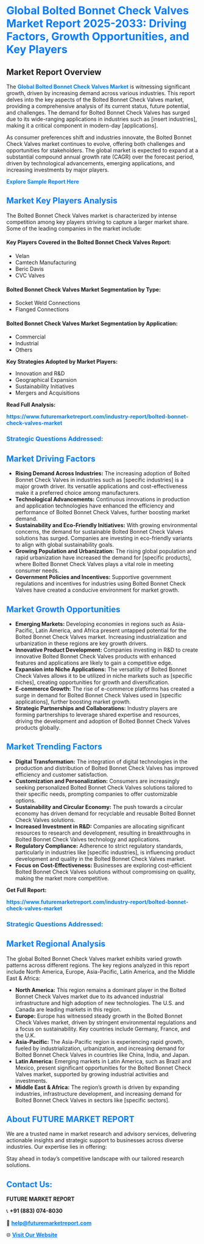 <h1 style="color: #007BFF;">Global Bolted Bonnet Check Valves Market Report 2025-2033: Driving Factors, Growth Opportunities, and Key Players</h1>

<section id="overview">
<h2>Market Report Overview</h2>
<p>The <a href="https://www.futuremarketreport.com/industry-report/bolted-bonnet-check-valves-market" style="color: #007BFF; text-decoration: none;"><strong>Global Bolted Bonnet Check Valves Market</strong></a> is witnessing significant growth, driven by increasing demand across various industries. This report delves into the key aspects of the Bolted Bonnet Check Valves market, providing a comprehensive analysis of its current status, future potential, and challenges. The demand for Bolted Bonnet Check Valves has surged due to its wide-ranging applications in industries such as [insert industries], making it a critical component in modern-day [applications].</p>
<p>As consumer preferences shift and industries innovate, the Bolted Bonnet Check Valves market continues to evolve, offering both challenges and opportunities for stakeholders. The global market is expected to expand at a substantial compound annual growth rate (CAGR) over the forecast period, driven by technological advancements, emerging applications, and increasing investments by major players.</p>
</section>

<section id="overview">
<p><a href="https://www.futuremarketreport.com/request-sample/reportId=29264" style="color: #007BFF; text-decoration: none;"><strong>Explore Sample Report Here</strong></a></p>
</section>

<section id="key-players">
<h2 style="color: #007BFF;">Market Key Players Analysis</h2>
<p>The Bolted Bonnet Check Valves market is characterized by intense competition among key players striving to capture a larger market share. Some of the leading companies in the market include:</p>
<h4>Key Players Covered in the Bolted Bonnet Check Valves Report:</h4>
<ul><li>Velan</li><li>Camtech Manufacturing</li><li>Beric Davis</li><li>CVC Valves</li></ul>
<h4>Bolted Bonnet Check Valves Market Segmentation by Type:</h4>
<ul><li>Socket Weld Connections</li><li>Flanged Connections</li></ul>

<h4>Bolted Bonnet Check Valves Market Segmentation by Application:</h4>
<ul><li>Commercial</li><li>Industrial</li><li>Others</li></ul>
<p><strong>Key Strategies Adopted by Market Players:</strong></p>
<ul>
<li>Innovation and R&D</li>
<li>Geographical Expansion</li>
<li>Sustainability Initiatives</li>
<li>Mergers and Acquisitions</li>
</ul>
</section>

<section>
<p><strong>Read Full Analysis: </strong></p><a href="https://www.futuremarketreport.com/industry-report/bolted-bonnet-check-valves-market" style="color: #007BFF; text-decoration: none;"><strong>https://www.futuremarketreport.com/industry-report/bolted-bonnet-check-valves-market</strong></a>
<h3 style="color: #007BFF;">Strategic Questions Addressed:</h3>
</section>

<section id="driving-factors">
<h2 style="color: #007BFF;">Market Driving Factors</h2>
<ul>
<li><strong>Rising Demand Across Industries:</strong> The increasing adoption of Bolted Bonnet Check Valves in industries such as [specific industries] is a major growth driver. Its versatile applications and cost-effectiveness make it a preferred choice among manufacturers.</li>
<li><strong>Technological Advancements:</strong> Continuous innovations in production and application technologies have enhanced the efficiency and performance of Bolted Bonnet Check Valves, further boosting market demand.</li>
<li><strong>Sustainability and Eco-Friendly Initiatives:</strong> With growing environmental concerns, the demand for sustainable Bolted Bonnet Check Valves solutions has surged. Companies are investing in eco-friendly variants to align with global sustainability goals.</li>
<li><strong>Growing Population and Urbanization:</strong> The rising global population and rapid urbanization have increased the demand for [specific products], where Bolted Bonnet Check Valves plays a vital role in meeting consumer needs.</li>
<li><strong>Government Policies and Incentives:</strong> Supportive government regulations and incentives for industries using Bolted Bonnet Check Valves have created a conducive environment for market growth.</li>
</ul>
</section>

<section id="growth-opportunities">
<h2 style="color: #007BFF;">Market Growth Opportunities</h2>
<ul>
<li><strong>Emerging Markets:</strong> Developing economies in regions such as Asia-Pacific, Latin America, and Africa present untapped potential for the Bolted Bonnet Check Valves market. Increasing industrialization and urbanization in these regions are key growth drivers.</li>
<li><strong>Innovative Product Development:</strong> Companies investing in R&D to create innovative Bolted Bonnet Check Valves products with enhanced features and applications are likely to gain a competitive edge.</li>
<li><strong>Expansion into Niche Applications:</strong> The versatility of Bolted Bonnet Check Valves allows it to be utilized in niche markets such as [specific niches], creating opportunities for growth and diversification.</li>
<li><strong>E-commerce Growth:</strong> The rise of e-commerce platforms has created a surge in demand for Bolted Bonnet Check Valves used in [specific applications], further boosting market growth.</li>
<li><strong>Strategic Partnerships and Collaborations:</strong> Industry players are forming partnerships to leverage shared expertise and resources, driving the development and adoption of Bolted Bonnet Check Valves products globally.</li>
</ul>
</section>

<section id="trending-factors">
<h2 style="color: #007BFF;">Market Trending Factors</h2>
<ul>
<li><strong>Digital Transformation:</strong> The integration of digital technologies in the production and distribution of Bolted Bonnet Check Valves has improved efficiency and customer satisfaction.</li>
<li><strong>Customization and Personalization:</strong> Consumers are increasingly seeking personalized Bolted Bonnet Check Valves solutions tailored to their specific needs, prompting companies to offer customizable options.</li>
<li><strong>Sustainability and Circular Economy:</strong> The push towards a circular economy has driven demand for recyclable and reusable Bolted Bonnet Check Valves solutions.</li>
<li><strong>Increased Investment in R&D:</strong> Companies are allocating significant resources to research and development, resulting in breakthroughs in Bolted Bonnet Check Valves technology and applications.</li>
<li><strong>Regulatory Compliance:</strong> Adherence to strict regulatory standards, particularly in industries like [specific industries], is influencing product development and quality in the Bolted Bonnet Check Valves market.</li>
<li><strong>Focus on Cost-Effectiveness:</strong> Businesses are exploring cost-efficient Bolted Bonnet Check Valves solutions without compromising on quality, making the market more competitive.</li>
</ul>
</section>

<section>
<p><strong>Get Full Report: </strong></p><a href="https://www.futuremarketreport.com/industry-report/bolted-bonnet-check-valves-market" style="color: #007BFF; text-decoration: none;"><strong>https://www.futuremarketreport.com/industry-report/bolted-bonnet-check-valves-market</strong></a>
<h3 style="color: #007BFF;">Strategic Questions Addressed:</h3>
</section>


<section id="regional-analysis">
<h2 style="color: #007BFF;">Market Regional Analysis</h2>
<p>The global Bolted Bonnet Check Valves market exhibits varied growth patterns across different regions. The key regions analyzed in this report include North America, Europe, Asia-Pacific, Latin America, and the Middle East & Africa:</p>
<ul>
<li><strong>North America:</strong> This region remains a dominant player in the Bolted Bonnet Check Valves market due to its advanced industrial infrastructure and high adoption of new technologies. The U.S. and Canada are leading markets in this region.</li>
<li><strong>Europe:</strong> Europe has witnessed steady growth in the Bolted Bonnet Check Valves market, driven by stringent environmental regulations and a focus on sustainability. Key countries include Germany, France, and the U.K.</li>
<li><strong>Asia-Pacific:</strong> The Asia-Pacific region is experiencing rapid growth, fueled by industrialization, urbanization, and increasing demand for Bolted Bonnet Check Valves in countries like China, India, and Japan.</li>
<li><strong>Latin America:</strong> Emerging markets in Latin America, such as Brazil and Mexico, present significant opportunities for the Bolted Bonnet Check Valves market, supported by growing industrial activities and investments.</li>
<li><strong>Middle East & Africa:</strong> The region’s growth is driven by expanding industries, infrastructure development, and increasing demand for Bolted Bonnet Check Valves in sectors like [specific sectors].</li>
</ul>
</section>

<footer>
<h2 style="color: #007BFF;">About FUTURE MARKET REPORT</h2>
<p>We are a trusted name in market research and advisory services, delivering actionable insights and strategic support to businesses across diverse industries. Our expertise lies in offering:</p>

<p>Stay ahead in today’s competitive landscape with our tailored research solutions.</p>

<h2 style="color: #007BFF;">Contact Us:</h2>
<p><strong>FUTURE MARKET REPORT</strong></p>
<p>📞 <strong>+91 (883) 074-8030</strong></p>
<p>📧 <strong><a href="mailto:help@futuremarketreport.com" style="color: #007BFF;">help@futuremarketreport.com</a></strong></p>
<p>🌐 <strong><a href="https://www.futuremarketreport.com/" style="color: #007BFF;">Visit Our Website</a></strong></p>
</footer>